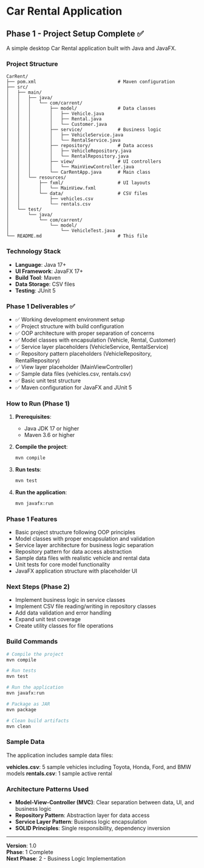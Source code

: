 # Car Rental Application

## Phase 1 - Project Setup Complete ✅

A simple desktop Car Rental application built with Java and JavaFX.

### Project Structure

```
CarRent/
├── pom.xml                              # Maven configuration
├── src/
│   ├── main/
│   │   ├── java/
│   │   │   └── com/carrent/
│   │   │       ├── model/               # Data classes
│   │   │       │   ├── Vehicle.java
│   │   │       │   ├── Rental.java
│   │   │       │   └── Customer.java
│   │   │       ├── service/             # Business logic
│   │   │       │   ├── VehicleService.java
│   │   │       │   └── RentalService.java
│   │   │       ├── repository/          # Data access
│   │   │       │   ├── VehicleRepository.java
│   │   │       │   └── RentalRepository.java
│   │   │       ├── view/                # UI controllers
│   │   │       │   └── MainViewController.java
│   │   │       └── CarRentApp.java      # Main class
│   │   └── resources/
│   │       ├── fxml/                    # UI layouts
│   │       │   └── MainView.fxml
│   │       └── data/                    # CSV files
│   │           ├── vehicles.csv
│   │           └── rentals.csv
│   └── test/
│       └── java/
│           └── com/carrent/
│               └── model/
│                   └── VehicleTest.java
└── README.md                            # This file
```

### Technology Stack

- **Language**: Java 17+
- **UI Framework**: JavaFX 17+
- **Build Tool**: Maven
- **Data Storage**: CSV files
- **Testing**: JUnit 5

### Phase 1 Deliverables ✅

- ✅ Working development environment setup
- ✅ Project structure with build configuration
- ✅ OOP architecture with proper separation of concerns
- ✅ Model classes with encapsulation (Vehicle, Rental, Customer)
- ✅ Service layer placeholders (VehicleService, RentalService)
- ✅ Repository pattern placeholders (VehicleRepository, RentalRepository)
- ✅ View layer placeholder (MainViewController)
- ✅ Sample data files (vehicles.csv, rentals.csv)
- ✅ Basic unit test structure
- ✅ Maven configuration for JavaFX and JUnit 5

### How to Run (Phase 1)

1. **Prerequisites**:
   - Java JDK 17 or higher
   - Maven 3.6 or higher

2. **Compile the project**:
   ```bash
   mvn compile
   ```

3. **Run tests**:
   ```bash
   mvn test
   ```

4. **Run the application**:
   ```bash
   mvn javafx:run
   ```

### Phase 1 Features

- Basic project structure following OOP principles
- Model classes with proper encapsulation and validation
- Service layer architecture for business logic separation
- Repository pattern for data access abstraction
- Sample data files with realistic vehicle and rental data
- Unit tests for core model functionality
- JavaFX application structure with placeholder UI

### Next Steps (Phase 2)

- Implement business logic in service classes
- Implement CSV file reading/writing in repository classes
- Add data validation and error handling
- Expand unit test coverage
- Create utility classes for file operations

### Build Commands

```bash
# Compile the project
mvn compile

# Run tests
mvn test

# Run the application
mvn javafx:run

# Package as JAR
mvn package

# Clean build artifacts
mvn clean
```

### Sample Data

The application includes sample data files:

**vehicles.csv**: 5 sample vehicles including Toyota, Honda, Ford, and BMW models
**rentals.csv**: 1 sample active rental

### Architecture Patterns Used

- **Model-View-Controller (MVC)**: Clear separation between data, UI, and business logic
- **Repository Pattern**: Abstraction layer for data access
- **Service Layer Pattern**: Business logic encapsulation
- **SOLID Principles**: Single responsibility, dependency inversion

---

**Version**: 1.0  
**Phase**: 1 Complete  
**Next Phase**: 2 - Business Logic Implementation
